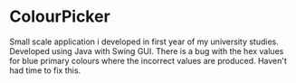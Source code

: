 # ColourPicker

Small scale application i developed in first year of my university studies. Developed using Java with Swing GUI. There is a bug with the hex values for blue primary colours where the incorrect values are produced. Haven't had time to fix this.
